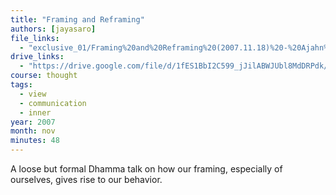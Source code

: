 ```yaml
---
title: "Framing and Reframing"
authors: [jayasaro]
file_links:
  - "exclusive_01/Framing%20and%20Reframing%20(2007.11.18)%20-%20Ajahn%20Jayasaro.mp3"
drive_links:
  - "https://drive.google.com/file/d/1fES1BbI2C599_jJilABWJUbl8MdDRPdk/view?usp=drivesdk"
course: thought
tags:
  - view
  - communication
  - inner
year: 2007
month: nov
minutes: 48
---
```


A loose but formal Dhamma talk on how our framing, especially of ourselves, gives rise to our behavior.
